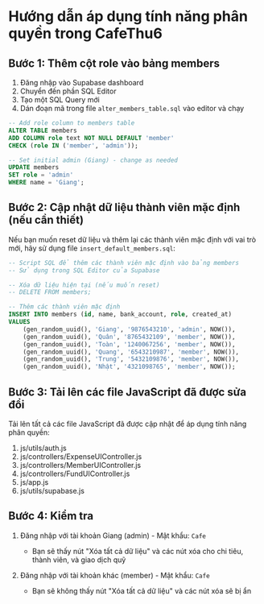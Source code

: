 # Hướng dẫn áp dụng tính năng phân quyền trong CafeThu6

## Bước 1: Thêm cột role vào bảng members

1. Đăng nhập vào Supabase dashboard
2. Chuyển đến phần SQL Editor
3. Tạo một SQL Query mới
4. Dán đoạn mã trong file `alter_members_table.sql` vào editor và chạy

```sql
-- Add role column to members table
ALTER TABLE members 
ADD COLUMN role text NOT NULL DEFAULT 'member' 
CHECK (role IN ('member', 'admin'));

-- Set initial admin (Giang) - change as needed
UPDATE members
SET role = 'admin'
WHERE name = 'Giang';
```

## Bước 2: Cập nhật dữ liệu thành viên mặc định (nếu cần thiết)

Nếu bạn muốn reset dữ liệu và thêm lại các thành viên mặc định với vai trò mới, hãy sử dụng file `insert_default_members.sql`:

```sql
-- Script SQL để thêm các thành viên mặc định vào bảng members
-- Sử dụng trong SQL Editor của Supabase

-- Xóa dữ liệu hiện tại (nếu muốn reset)
-- DELETE FROM members;

-- Thêm các thành viên mặc định
INSERT INTO members (id, name, bank_account, role, created_at)
VALUES 
    (gen_random_uuid(), 'Giang', '9876543210', 'admin', NOW()),
    (gen_random_uuid(), 'Quân', '8765432109', 'member', NOW()),
    (gen_random_uuid(), 'Toàn', '1240067256', 'member', NOW()),
    (gen_random_uuid(), 'Quang', '6543210987', 'member', NOW()),
    (gen_random_uuid(), 'Trung', '5432109876', 'member', NOW()),
    (gen_random_uuid(), 'Nhật', '4321098765', 'member', NOW());
```

## Bước 3: Tải lên các file JavaScript đã được sửa đổi

Tải lên tất cả các file JavaScript đã được cập nhật để áp dụng tính năng phân quyền:

1. js/utils/auth.js
2. js/controllers/ExpenseUIController.js
3. js/controllers/MemberUIController.js
4. js/controllers/FundUIController.js
5. js/app.js
6. js/utils/supabase.js

## Bước 4: Kiểm tra

1. Đăng nhập với tài khoản Giang (admin) - Mật khẩu: `Cafe`
   - Bạn sẽ thấy nút "Xóa tất cả dữ liệu" và các nút xóa cho chi tiêu, thành viên, và giao dịch quỹ

2. Đăng nhập với tài khoản khác (member) - Mật khẩu: `Cafe`
   - Bạn sẽ không thấy nút "Xóa tất cả dữ liệu" và các nút xóa sẽ bị ẩn 